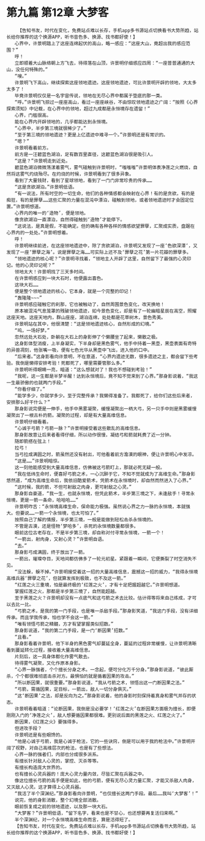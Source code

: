 # 第九篇 第12章 大梦客
        【告知书友，时代在变化，免费站点难以长存，手机app多书源站点切换看书大势所趋，站长给你推荐的这个换源APP，听书音色多、换源、找书都好使！】
       心界中，许景明踏上了这座连绵起伏的高山，略一感应：“这座大山，竟超出我的感应范围？”
       呼！
       立即顺着大山脉络朝上方飞去，待得落在山顶，许景明仔细感应四周：“一座普普通通的大山，没任何特殊的。”
       “嗖。”
       许景明飞下高山，继续探索这座领地遗迹。这座领地遗迹，可比许景明开辟的领地，大太多太多了！
       毕竟许景明仅仅是一名宇宙传说，领地在无尽心界中都属于垫底的那一类。
       “呼。”许景明飞掠过一座座高山，看过一座座峡谷，不由惊叹领地遗迹之广阔：“按照《心界探索须知》中记载，在心界中的领地，超过九成都是永恒境存在遗留！”
       心界，门槛很高。
       能在心界内开辟领地的，几乎都能达到永恒境。
       “心界中，半步第三境就很稀少了。”
       “至于第三境的领地遗迹？更是上亿遗迹中难寻一个。”许景明还是有常识的。
       “嗯？”
       许景明看着前方。
       前方是一汪碧蓝色湖泊，足有数百里直径，这碧蓝色湖泊很是吸引人。
       “这是？”许景明走到近处。
       碧蓝色湖泊微微荡漾着雾气，雾气碰触到许景明时，“嗤嗤嗤”许景明体表净莲之火燃烧，自然将这雾气灼烧殆尽。在灼烧的时候，许景明看到了很多异象。
       看到了大量钱财，看到了星球领地，看到了一门门非常珍贵的传承……
       “这是贪欲湖泊。”许景明低语。
       “有一说法，所有时空的一切生命，他们的各种情感都会映射在心界！有的是贪欲，有的是痴狂，有的是罪孽……这些汇聚的力量在混沌中漂泊，碰触到领地，或者领地遗迹时才会固定位置。”许景明想道。
       心界内的唯一的‘造物’，便是领地。
       像贪欲湖泊一直漂泊，自然得碰触到‘造物’才能停下。
       “这说法，是真是假，不能确定。但的确有各种各样的情感欲望罪孽，汇聚成实质，盘踞在心界内的一处处。”许景明想着。
       呼！
       许景明继续前进，在这座领地遗迹中，除了贪欲湖泊，许景明又发现了一座‘色欲深潭‘，又发现了一座‘罪孽之海’。说是罪孽之海……可实际上还不及‘罪孽之花’第一片花瓣的罪孽多。
       “领地遗迹的核心呢？”许景明寻找着，“领地主人开辟了这里，自然留下了最强的心灵印记。他的心灵印记呢？”
       领地太大！许景明找了三天多时间。
       在许景明感应到一块大石时，他便露出喜色。
       这块大石……
       便是整个领地遗迹的核心，它本身，就是一个完整的印记！
       “轰隆隆~~~”
       许景明感应碰触它的刹那，它也被触动了，自然周围景色变化，改天换地！
       原本被混沌气息笼罩的残破领地遗迹，如今景色变化，却是有了一轮幽暗星辰在高空，照耀这座天地。这座天地内，群山座座，湖泊连绵，处处都是花草树木，景色秀美。
       许景明站在其中，他很清楚：“这是领地遗迹核心，自然形成的幻境。”
       “呜，一场好梦。”
       忽然远处大石处，卧躺在大石上的身影伸了个懒腰坐了起来，懒散之极。
       这身影体型消瘦，上半身凝实，下半身却是黑色雾气，他手中持着一黑壶，黑壶表面有奇特的异兽凋刻，他张嘴一吸，便有七色光华从黑壶中飞出，进入他的口中。
       “后来者。”这身影看向许景明，不在意道，“心界内遗迹无数，很多遗迹之主，都会留下些考验。我倒是懒得安排考验！死都死了，哪里需要管那么多。”
       许景明听得眼睛一亮，暗道：“这么想就对了！我也不想碰到考验！”
       “我呢，这一生都是半梦半醒！达到永恒境后，竟不知不觉来到了心界。”那身影说着，“我这一生最骄傲的也就两门手段。”
       “你看仔细了。”
       “能学多少，你就学多少。至于完整传承？我懒得准备了。我都死了，给你们这些后来者，安排那么好干什么？”
       那身影说完便是一伸手，他手中黑雾凝聚，缓慢凝聚出一柄大弓，另一只手中则是黑雾缓慢凝聚出了一根古朴的箭。凝聚的过程，却是有大量高维信息。
       许景明仔细看着。
       “心诚于弓箭？弓箭一脉？”许景明接受着这些散乱的高维信息。
       那身影故意让后来者看得仔细，所以动作很慢，凝结弓和箭就耗费了近一分钟。
       随即箭搭在弦上！
       拉弓！
       当弓拉成满圆之时，箭虽然还没有射出，可他看着前方澹漠的眼神，便让许景明心中发凉。
       “这是……”许景明暗惊。
       这一刻他能感受到大量高维信息，仿佛被这弓箭盯上，那就必死无疑一般。
       “我在低纬生命时，便喜好弓箭之术，一心沉醉于它，不知不觉就成为了高维生命。”那身影悠然道，“成为高维生命后，我依旧酷爱箭术，凭箭术在永恒境时，却自然而然进入了心界。”
       “这时候，我的箭，不但可射敌之肉身，更可射敌之心灵。”
       那身影自豪道，“我一生，也就永恒境，但凭此箭术，半步第三境之下，未逢敌手！寻常永恒境，更是一箭一条命，哈哈哈……”
       许景明咋舌：“永恒境高维生命，保命能力极强。虽然说心界之力一脉的永恒境，本就强大。但要说……一箭一个永恒境，也太可怕了。”
       按照自己了解的情报，半步第三境，一般是能做到轻松击杀永恒境的。
       不管是古漠，还是怪物‘梦哈多’，杀死的永恒境数量都很多。
       眼前这位古老存在，不是半步第三境，却自称对付寻常永恒境，一箭一个！
       “一箭出，射肉身，又射心灵？”许景明自语。
       “去。”
       那身影弓成满圆，终于放出了一箭。
       一箭出，璀璨夺目，天地间都仿佛多了一轮元初星。紧跟着一瞬间，它便撕裂了时空消失不见。
       “没法躲，躲不掉。”许景明接受着这一招的大量高维信息，震撼这一招的威力，“我得永恒境高维兵器‘罪孽之花’，但就算发挥到极致，也不及这一箭。”
       “红莲之火三重境，怕是最终极的‘红莲之火’，才有十足把握超越它。”许景明想道。
       掌握红莲之火，那都是半步第三境了，自然能超越。
       至于黑莲之火？许景明却没有一点底气和这弓箭之术去比较。估计得等将来自己练成，才可以去比一比。
       “弓箭之术，是我的第一门手段，也是唯一杀敌手段。”那身影笑道，“我这门手段，没有详细传承。而且学我传承，怕也学不会这一箭。”
       “唯有领悟弓箭之精髓，方才有望掌握类似招数。”
       那身影说道，“我的第二门手段，是一门‘断因果’招数。”
       “且看。”
       那身影看着许景明，他下半身的黑色雾气却蔓延全身，蔓延的过程非常缓慢，让许景明清晰看到蔓延转化过程，接收着大量高维信息。
       片刻后，这一具身体都化作雾气散去。
       待得雾气凝聚，又化作原本身影。
       “心界一脉强者，个个擅长分身之术。一念起，便可分化万千分身。”那身影说道，“彼此厮杀，个个都很难彻底击杀对方。最惧怕的就是循着因果的攻击。”
       “所以断因果，就很重要。”那身影说道，“我从弓箭之术，领悟出这一门断因果之法。”
       “弓箭，需循因果，定目标，一箭出，敌人一切分身俱灭。”
       “这‘断因果’之法，却是反向为之。”那身影说着，他的身影时刻保持着真身和雾气并存的状态。
       许景明看着暗道：“论断因果，我倒是没必要学！‘红莲之火’在断因果方面极为擅长，即便刚刚入门的‘净莲之火’，敌人想要循因果都很难。更别说后面的黑莲之火、红莲之火了。”
       断因果，《红莲之火》要强得多。
       但进攻手段？
       许景明还是有些眼馋的。
       “他是心诚于弓箭，我是心诚于枪法，它的一些诀窍，倒是可以用于我的枪法中。”许景明开阔了视野，对自己高维层次的枪法，也是有了些想法。
       心界一脉的强者们，内部也分成很多派系。
       有擅长针对敌人心灵的，掌控、灭杀等等。
       有擅长构造庞大世界的。
       也有擅长心灵兵器的！庞大心灵力量内敛，尽皆汇聚在兵器之中。
       像这位擅长弓箭的高手便是如此，他的弓箭，便有无尽心灵力量汇聚，才能又杀敌人肉身，又灭敌人心灵。这才算得上心灵兵器。
       “我活了半个深渊纪。”那身影看向许景明，“也仅擅长这两门手段。最后……我叫‘大梦客’！”
       说完，他的身影消散，整个幻境全部消散。
       眼前恢复成之前的领地遗迹，以及那一块大石。
       “大梦客？”许景明低语，“留下名字，看来也是不甘心，也还想要再复活归来啊。”
       半个深渊纪，对一个永恒境高维生命而言，算是活得短了。
       【告知书友，时代在变化，免费站点难以长存，手机app多书源站点切换看书大势所趋，站长给你推荐的这个换源APP，听书音色多、换源、找书都好使！】